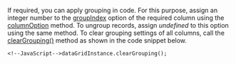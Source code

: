 If required, you can apply grouping in code. For this purpose, assign an integer number to the [groupIndex](/api-reference/10%20UI%20Widgets/dxDataGrid/1%20Configuration/columns/groupIndex.md '/Documentation/ApiReference/UI_Widgets/dxDataGrid/Configuration/columns/#groupIndex') option of the required column using the [columnOption](/api-reference/10%20UI%20Widgets/dxDataGrid/3%20Methods/columnOption(id_optionName_optionValue).md '/Documentation/ApiReference/UI_Widgets/dxDataGrid/Methods/#columnOptionid_optionName_optionValue') method. To ungroup records, assign *undefined* to this option using the same method. To clear grouping settings of all columns, call the [clearGrouping()](/api-reference/10%20UI%20Widgets/dxDataGrid/3%20Methods/clearGrouping().md '/Documentation/ApiReference/UI_Widgets/dxDataGrid/Methods/#clearGrouping') method as shown in the code snippet below.

	<!--JavaScript-->dataGridInstance.clearGrouping();